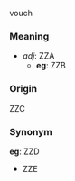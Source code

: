 vouch
### Meaning
+ _adj_: ZZA
    + __eg__: ZZB

### Origin

ZZC

### Synonym

__eg__: ZZD

+ ZZE


